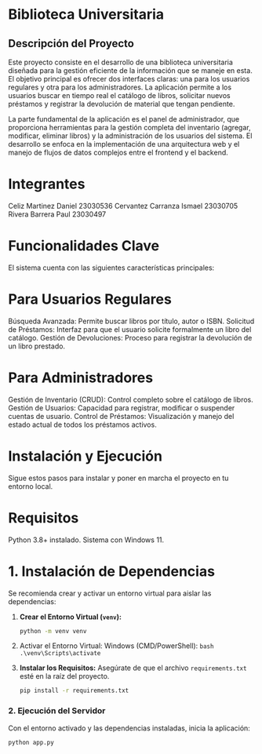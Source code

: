 # Biblioteca Universitaria

## Descripción del Proyecto

Este proyecto consiste en el desarrollo de una biblioteca universitaria diseñada para la gestión eficiente de la información que se maneje en esta. El objetivo principal es ofrecer dos interfaces claras: una para los usuarios regulares y otra para los administradores. La aplicación permite a los usuarios buscar en tiempo real el catálogo de libros, solicitar nuevos préstamos y registrar la devolución de material que tengan pendiente.

La parte fundamental de la aplicación es el panel de administrador, que proporciona herramientas para la gestión completa del inventario (agregar, modificar, eliminar libros) y la administración de los usuarios del sistema. El desarrollo se enfoca en la implementación de una arquitectura web y el manejo de flujos de datos complejos entre el frontend y el backend.

# Integrantes

Celiz Martinez Daniel 23030536
Cervantez Carranza Ismael 23030705
Rivera Barrera Paul 23030497


# Funcionalidades Clave

El sistema cuenta con las siguientes características principales:

# Para Usuarios Regulares
Búsqueda Avanzada: Permite buscar libros por título, autor o ISBN.
Solicitud de Préstamos: Interfaz para que el usuario solicite formalmente un libro del catálogo.
Gestión de Devoluciones: Proceso para registrar la devolución de un libro prestado.

# Para Administradores
Gestión de Inventario (CRUD): Control completo sobre el catálogo de libros.
Gestión de Usuarios: Capacidad para registrar, modificar o suspender cuentas de usuario.
Control de Préstamos: Visualización y manejo del estado actual de todos los préstamos activos.


# Instalación y Ejecución

Sigue estos pasos para instalar y poner en marcha el proyecto en tu entorno local.

# Requisitos

   Python 3.8+ instalado.
   Sistema con Windows 11. 

# 1. Instalación de Dependencias

Se recomienda crear y activar un entorno virtual para aislar las dependencias:

1.  **Crear el Entorno Virtual (`venv`):**
    ```bash
    python -m venv venv
    ```

2.  Activar el Entorno Virtual:
    Windows (CMD/PowerShell):
        ```bash
        .\venv\Scripts\activate
        ```
    

3.  **Instalar los Requisitos:**
    Asegúrate de que el archivo `requirements.txt` esté en la raíz del proyecto.
    ```bash
    pip install -r requirements.txt
    ```

### 2. Ejecución del Servidor

Con el entorno activado y las dependencias instaladas, inicia la aplicación:

```bash
python app.py